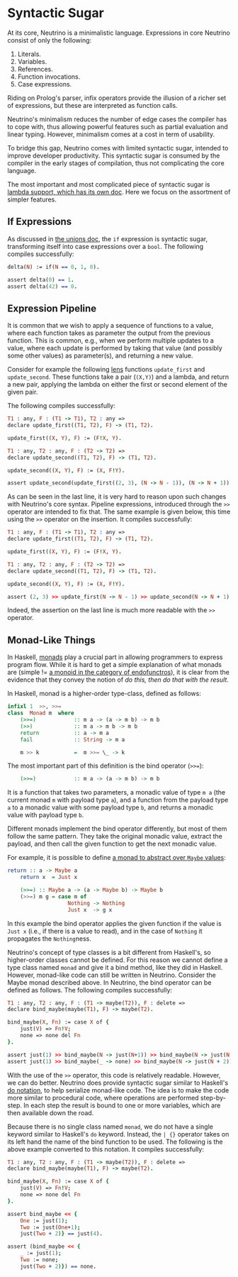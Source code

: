 # Syntactic Sugar

At its core, Neutrino is a minimalistic language. Expressions in core Neutrino consist of only the following:

1. Literals.
2. Variables.
3. References.
4. Function invocations.
5. Case expressions.

Riding on Prolog's parser, infix operators provide the illusion of a richer set of expressions, but these are interpreted as function calls.

Neutrino's minimalism reduces the number of edge cases the compiler has to cope with, thus allowing powerful features such as partial evaluation and linear typing. However, minimalism comes at a cost in term of usability.

To bridge this gap, Neutrino comes with limited syntactic sugar, intended to improve developer productivity. This syntactic sugar is consumed by the compiler in the early stages of compilation, thus not complicating the core language.

The most important and most complicated piece of syntactic sugar is [lambda support, which has its own doc](lambdas.md). Here we focus on the assortment of simpler features.

## If Expressions

As discussed in [the unions doc](unions.md#built-in-union-types), the `if` expression is syntactic sugar, transforming itself into case expressions over a `bool`. The following compiles successfully:

```prolog
delta(N) := if(N == 0, 1, 0).

assert delta(0) == 1.
assert delta(42) == 0.
```

## Expression Pipeline

It is common that we wish to apply a sequence of functions to a value, where each function takes as parameter the output from the previous function. This is common, e.g., when we perform multiple updates to a value, where each update is performed by taking that value (and possibly some other values) as parameter(s), and returning a new value.

Consider for example the following [lens](https://medium.com/@dtipson/functional-lenses-d1aba9e52254) functions `update_first` and `update_second`. These functions take a pair (`(X,Y)`) and a lambda, and return a new pair, applying the lambda on either the first or second element of the given pair.

The following compiles successfully:

```prolog
T1 : any, F : (T1 -> T1), T2 : any =>
declare update_first((T1, T2), F) -> (T1, T2).

update_first((X, Y), F) := (F!X, Y).

T1 : any, T2 : any, F : (T2 -> T2) =>
declare update_second((T1, T2), F) -> (T1, T2).

update_second((X, Y), F) := (X, F!Y).

assert update_second(update_first((2, 3), (N -> N - 1)), (N -> N + 1)) == (1, 4).
```

As can be seen in the last line, it is very hard to reason upon such changes with Neutrino's core syntax. Pipeline expressions, introduced through the `>>` operator are intended to fix that. The same example is given below, this time using the `>>` operator on the insertion. It compiles successfully:

```prolog
T1 : any, F : (T1 -> T1), T2 : any =>
declare update_first((T1, T2), F) -> (T1, T2).

update_first((X, Y), F) := (F!X, Y).

T1 : any, T2 : any, F : (T2 -> T2) =>
declare update_second((T1, T2), F) -> (T1, T2).

update_second((X, Y), F) := (X, F!Y).

assert (2, 3) >> update_first(N -> N - 1) >> update_second(N -> N + 1) == (1, 4).
```

Indeed, the assertion on the last line is much more readable with the `>>` operator.

## Monad-Like Things

In Haskell, [monads](https://www.haskell.org/tutorial/monads.html) play a crucial part in allowing programmers to express program flow. While it is hard to get a simple explanation of what monads are (simple != [a monoid in the category of endofunctros](http://james-iry.blogspot.com/2009/05/brief-incomplete-and-mostly-wrong.html)), it is clear from the evidence that they convey the notion of _do this, then do that with the result_.

In Haskell, monad is a higher-order type-class, defined as follows:

```haskell
infixl 1  >>, >>=
class  Monad m  where
    (>>=)            :: m a -> (a -> m b) -> m b
    (>>)             :: m a -> m b -> m b
    return           :: a -> m a
    fail             :: String -> m a

    m >> k           =  m >>= \_ -> k
```

The most important part of this definition is the bind operator (`>>=`):

```haskell
    (>>=)            :: m a -> (a -> m b) -> m b
```

It is a function that takes two parameters, a monadic value of type `m a` (the current monad `m` with payload type `a`), and a function from the payload type `a` to a monadic value with some payload type `b`, and returns a monadic value with payload type `b`.

Different monads implement the bind operator differently, but most of them follow the same pattern. They take the original monadic value, extract the payload, and then call the given function to get the next monadic value.

For example, it is possible to define [a monad to abstract over `Maybe` values](https://en.wikibooks.org/wiki/Haskell/Understanding_monads/Maybe):

```haskell
return :: a -> Maybe a
    return x  = Just x

    (>>=) :: Maybe a -> (a -> Maybe b) -> Maybe b
    (>>=) m g = case m of
                   Nothing -> Nothing
                   Just x  -> g x
```

In this example the bind operator applies the given function if the value is `Just x` (i.e., if there is a value to read), and in the case of `Nothing` it propagates the `Nothing`ness.

Neutrino's concept of type classes is a bit different from Haskell's, so higher-order classes cannot be defined. For this reason we cannot define a type class named `monad` and give it a bind method, like they did in Haskell. However, monad-like code can still be written in Neutrino. Consider the Maybe monad described above. In Neutrino, the bind operator can be defined as follows. The following compiles successfully:

```prolog
T1 : any, T2 : any, F : (T1 -> maybe(T2)), F : delete =>
declare bind_maybe(maybe(T1), F) -> maybe(T2).

bind_maybe(X, Fn) := case X of {
    just(V) => Fn!V;
    none => none del Fn
}.

assert just(1) >> bind_maybe(N -> just(N+1)) >> bind_maybe(N -> just(N + 2)) == just(4).
assert just(1) >> bind_maybe(_ -> none) >> bind_maybe(N -> just(N + 2)) == none.
```

With the use of the `>>` operator, this code is relatively readable. However, we can do better. Neutrino does provide syntactic sugar similar to Haskell's [do notation](https://en.wikibooks.org/wiki/Haskell/do_notation), to help serialize monad-like code. The idea is to make the code more similar to procedural code, where operations are performed step-by-step. In each step the result is bound to one or more variables, which are then available down the road.

Because there is no single class named `monad`, we do not have a single keyword similar to Haskell's `do` keyword. Instead, the `| {}` operator takes on its left hand the name of the bind function to be used. The following is the above example converted to this notation. It compiles successfully:

```prolog
T1 : any, T2 : any, F : (T1 -> maybe(T2)), F : delete =>
declare bind_maybe(maybe(T1), F) -> maybe(T2).

bind_maybe(X, Fn) := case X of {
    just(V) => Fn!V;
    none => none del Fn
}.

assert bind_maybe << {
    One := just(1);
    Two := just(One+1);
    just(Two + 2)} == just(4).

assert (bind_maybe << {
    _ := just(1);
    Two := none;
    just(Two + 2)}) == none.
```
